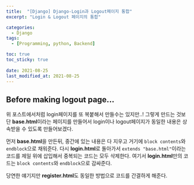 ```yaml
---
title:  "[Django] Django-Login과 Logout페이지 통합"
excerpt: "Login & Logout 페이지의 통합"

categories:
  - Django
tags:
  - [Programming, python, Backend]

toc: true
toc_sticky: true
 
date: 2021-08-25
last_modified_at: 2021-08-25
---
```

## Before making logout page...
위 포스트에서처럼 login페이지를 또 복붙해서 만들수는 있지만..! 그렇게 만드는 것보단 **base.html**이라는 페이지를 만들어서 login이나 logout페이지가 동일한 내용은 상속받을 수 있도록 만들어보겠다.

먼저 **base.html**을 만든뒤, 중간에 있는 내용은 다 지우고 거기에 ```block contents```와 ```endblock```으로 채워준다.
다시 **login.html**로 돌아가서 ```extends "base.html"```이라는 코드를 제일 위에 삽입해서 중복되는 코드는 모두 삭제한다. 여기서 **login.html**만의 코드는 ```block contents```와 ```endblock```으로 감싸준다.

당연한 얘기지만 **register.html**도 동일한 방법으로 코드를 간결하게 해준다.
